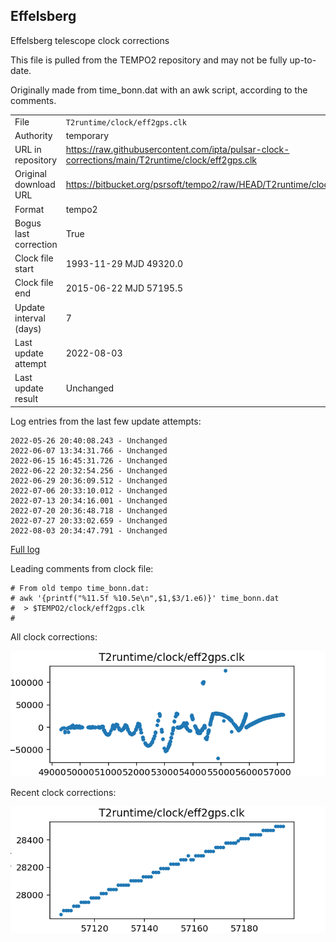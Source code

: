 
## Effelsberg

Effelsberg telescope clock corrections

This file is pulled from the TEMPO2 repository and may not be fully up-to-date.

Originally made from time_bonn.dat with an awk script, according to
the comments.

|     |     |
|:--- |:--- |
| File | `T2runtime/clock/eff2gps.clk` |
| Authority | temporary |
| URL in repository | <https://raw.githubusercontent.com/ipta/pulsar-clock-corrections/main/T2runtime/clock/eff2gps.clk> |
| Original download URL | <https://bitbucket.org/psrsoft/tempo2/raw/HEAD/T2runtime/clock/eff2gps.clk> |
| Format | tempo2 |
| Bogus last correction | True |
| Clock file start | 1993-11-29 MJD 49320.0 |
| Clock file end | 2015-06-22 MJD 57195.5 |
| Update interval (days) | 7 |
| Last update attempt | 2022-08-03 |
| Last update result | Unchanged |

Log entries from the last few update attempts:
```
2022-05-26 20:40:08.243 - Unchanged
2022-06-07 13:34:31.766 - Unchanged
2022-06-15 16:45:31.726 - Unchanged
2022-06-22 20:32:54.256 - Unchanged
2022-06-29 20:36:09.512 - Unchanged
2022-07-06 20:33:10.012 - Unchanged
2022-07-13 20:34:16.001 - Unchanged
2022-07-20 20:36:48.718 - Unchanged
2022-07-27 20:33:02.659 - Unchanged
2022-08-03 20:34:47.791 - Unchanged
```
[Full log](https://raw.githubusercontent.com/ipta/pulsar-clock-corrections/main/log/T2runtime/clock/eff2gps.clk.log)

Leading comments from clock file:

    # From old tempo time_bonn.dat:
    # awk '{printf("%11.5f %10.5e\n",$1,$3/1.e6)}' time_bonn.dat
    #  > $TEMPO2/clock/eff2gps.clk
    #



All clock corrections:

![plot of all clock corrections](eff2gps.clk.png "All corrections")

Recent clock corrections:

![plot of recent clock corrections](eff2gps.clk.short.png "Recent corrections")

